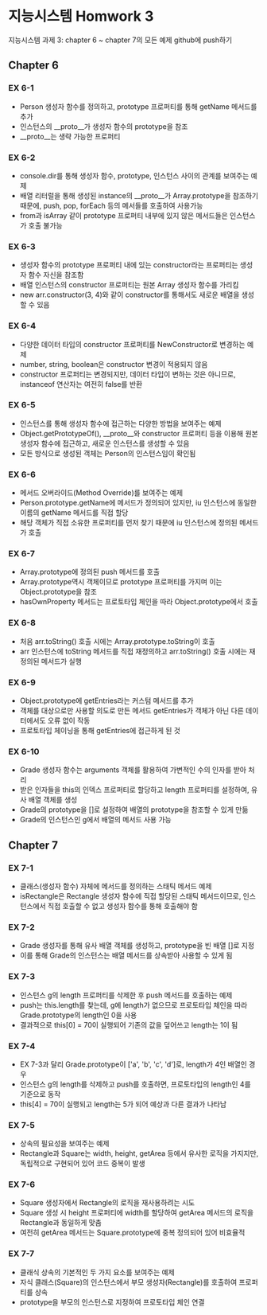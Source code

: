 # 지능시스템 Homwork 3
지능시스템 과제 3: chapter 6 ~ chapter 7의 모든 예제 github에 push하기

## Chapter 6

### EX 6-1
 - Person 생성자 함수를 정의하고, prototype 프로퍼티를 통해 getName 메서드를 추가
 - 인스턴스의 __proto__가 생성자 함수의 prototype을 참조
 - __proto__는 생략 가능한 프로퍼티

### EX 6-2
 - console.dir를 통해 생성자 함수, prototype, 인스턴스 사이의 관계를 보여주는 예제
 - 배열 리터럴을 통해 생성된 instance의 __proto__가 Array.prototype을 참조하기 때문에, push, pop, forEach 등의 메서들를 호출하여 사용가능
 - from과 isArray 같이 prototype 프로퍼티 내부에 있지 않은 메서드들은 인스턴스가 호출 불가능

### EX 6-3
 - 생성자 함수의 prototype 프로퍼티 내에 있는 constructor라는 프로퍼티는 생성자 함수 자신을 참조함
 - 배열 인스턴스의 constructor 프로퍼티는 원본 Array 생성자 함수를 가리킴
 - new arr.constructor(3, 4)와 같이 constructor를 통해서도 새로운 배열을 생성할 수 있음

### EX 6-4
 - 다양한 데이터 타입의 constructor 프로퍼티를 NewConstructor로 변경하는 예제
 - number, string, boolean은 constructor 변경이 적용되지 않음
 - constructor 프로퍼티는 변경되지만, 데이터 타입이 변하는 것은 아니므로, instanceof 연산자는 여전히 false를 반환

### EX 6-5
 - 인스턴스를 통해 생성자 함수에 접근하는 다양한 방법을 보여주는 예제
 - Object.getPrototypeOf(), __proto__와 constructor 프로퍼티 등을 이용해 원본 생성자 함수에 접근하고, 새로운 인스턴스를 생성할 수 있음
 - 모든 방식으로 생성된 객체는 Person의 인스턴스임이 확인됨

### EX 6-6
 - 메서드 오버라이드(Method Override)를 보여주는 예제
 - Person.prototype.getName에 메서드가 정의되어 있지만, iu 인스턴스에 동일한 이름의 getName 메서드를 직접 할당
 - 해당 객체가 직접 소유한 프로퍼티를 먼저 찾기 때문에 iu 인스턴스에 정의된 메서드가 호출

### EX 6-7
 - Array.prototype에 정의된 push 메서드를 호출
 - Array.prototype역시 객체이므로 prototype 프로퍼티를 가지며 이는 Object.prototype을 참조
 - hasOwnProperty 메서드는 프로토타입 체인을 따라 Object.prototype에서 호출

### EX 6-8
 - 처음 arr.toString() 호출 시에는 Array.prototype.toString이 호출
 - arr 인스턴스에 toString 메서드를 직접 재정의하고 arr.toString() 호출 시에는 재정의된 메서드가 실행

### EX 6-9
 - Object.prototype에 getEntries라는 커스텀 메서드를 추가
 - 객체를 대상으로만 사용할 의도로 만든 메서드 getEntries가 객체가 아닌 다른 데이터에서도 오류 없이 작동
 - 프로토타입 체이닝을 통해 getEntries에 접근하게 된 것

### EX 6-10
 - Grade 생성자 함수는 arguments 객체를 활용하여 가변적인 수의 인자를 받아 처리
 - 받은 인자들을 this의 인덱스 프로퍼티로 할당하고 length 프로퍼티를 설정하여, 유사 배열 객체를 생성
 - Grade의 prototype을 []로 설정하여 배열의 prototype을 참조할 수 있게 만듦
 - Grade의 인스턴스인 g에서 배열의 메서드 사용 가능

## Chapter 7

### EX 7-1
 - 클래스(생성자 함수) 자체에 메서드를 정의하는 스태틱 메서드 예제
 - isRectangle은 Rectangle 생성자 함수에 직접 할당된 스태틱 메서드이므로, 인스턴스에서 직접 호출할 수 없고 생성자 함수를 통해 호출해야 함

### EX 7-2
 - Grade 생성자를 통해 유사 배열 객체를 생성하고, prototype을 빈 배열 []로 지정
 - 이를 통해 Grade의 인스턴스는 배열 메서드를 상속받아 사용할 수 있게 됨

### EX 7-3
 - 인스턴스 g의 length 프로퍼티를 삭제한 후 push 메서드를 호출하는 예제
 - push는 this.length를 찾는데, g에 length가 없으므로 프로토타입 체인을 따라 Grade.prototype의 length인 0을 사용
 - 결과적으로 this[0] = 70이 실행되어 기존의 값을 덮어쓰고 length는 1이 됨

### EX 7-4
 - EX 7-3과 달리 Grade.prototype이 ['a', 'b', 'c', 'd']로, length가 4인 배열인 경우
 - 인스턴스 g의 length를 삭제하고 push를 호출하면, 프로토타입의 length인 4를 기준으로 동작
 - this[4] = 70이 실행되고 length는 5가 되어 예상과 다른 결과가 나타남

### EX 7-5
 - 상속의 필요성을 보여주는 예제
 - Rectangle과 Square는 width, height, getArea 등에서 유사한 로직을 가지지만, 독립적으로 구현되어 있어 코드 중복이 발생

### EX 7-6
 - Square 생성자에서 Rectangle의 로직을 재사용하려는 시도
 - Square 생성 시 height 프로퍼티에 width를 할당하여 getArea 메서드의 로직을 Rectangle과 동일하게 맞춤
 - 여전히 getArea 메서드는 Square.prototype에 중복 정의되어 있어 비효율적

### EX 7-7
 - 클래식 상속의 기본적인 두 가지 요소를 보여주는 예제
 - 자식 클래스(Square)의 인스턴스에서 부모 생성자(Rectangle)를 호출하여 프로퍼티를 상속
 - prototype을 부모의 인스턴스로 지정하여 프로토타입 체인 연결
